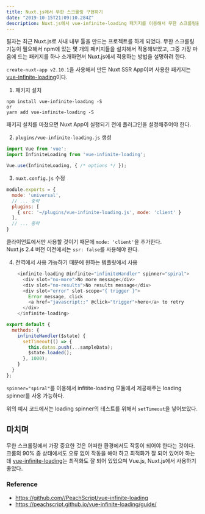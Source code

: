 ```yaml
---
title: Nuxt.js에서 무한 스크롤링 구현하기
date: "2019-10-15T21:09:10.284Z"
description: Nuxt.js에서 vue-infinite-loading 패키지를 이용해서 무한 스크롤링을 구현해봅니다.
---
```


필자는 최근 Nuxt.js로 사내 내부 툴을 만드는 프로젝트를 하게 되었다. 무한 스크롤링 기능이 필요해서 npm에 있는 몇 개의 패키지들을 설치해서 적용해보았고, 그중 가장 마음에 드는 패키지를 하나 소개하면서 Nuxt.js에서 적용하는 방법을 설명하려 한다.

`create-nuxt-app v2.10.1`을 사용해서 만든 Nuxt SSR App이며 사용한 패키지는 [vue-infinite-loading](https://github.com//PeachScript/vue-infinite-loading)이다.

1. 패키지 설치

```
npm install vue-infinite-loading -S
or
yarn add vue-infinite-loading -S
```

패키지 설치를 마쳤으면 Nuxt App이 실행되기 전에 플러그인을 설정해주어야 한다.

2. `plugins/vue-infinite-loading.js` 생성

```javascript
import Vue from 'vue';
import InfiniteLoading from 'vue-infinite-loading';

Vue.use(InfiniteLoading, { /* options */ });
```

3. `nuxt.config.js` 수정

```javascript
module.exports = {
  mode: 'universal',
  // ... 중략
  plugins: [
    { src: '~/plugins/vue-infinite-loading.js', mode: 'client' }
  ],
  // ... 중략
}
```

클라이언트에서만 사용할 것이기 때문에 `mode: 'client'`을 추가한다.\
Nuxt.js 2.4 버전 이전에서는 `ssr: false`를 사용해야 한다.

4. 전역에서 사용 가능하기 때문에 원하는 템플릿에서 사용

```javascript
    <infinite-loading @infinite="infiniteHandler" spinner="spiral">
      <div slot="no-more">No more message</div>
      <div slot="no-results">No results message</div>
      <div slot="error" slot-scope="{ trigger }">
        Error message, click
        <a href="javascript:;" @click="trigger">here</a> to retry
      </div>
    </infinite-loading>
```

```javascript
export default {
  methods: {
    infiniteHandler($state) {
      setTimeout(() => {
        this.datas.push(...sampleData);
        $state.loaded();
      }, 1000);
    }
  }
};
```

`spinner="spiral"`를 이용해서 infitite-loading 모듈에서 제공해주는 loading spinner를 사용 가능하다.

위의 예시 코드에서는 loading spinner의 테스트를 위해서 `setTimeout`을 넣어보았다.

## 마치며

무한 스크롤링에서 가장 중요한 것은 어떠한 환경에서도 작동이 되어야 한다는 것이다. 크롬의 90% 줌 상태에서도 오류 없이 작동을 해야 하고 최적화가 잘 되어 있어야 하는데 [vue-infinite-loading](https://github.com//PeachScript/vue-infinite-loading)는 최적화도 잘 되어 있었으며 Vue.js, Nuxt.js에서 사용하기 좋았다. 

### Reference
- https://github.com//PeachScript/vue-infinite-loading
- https://peachscript.github.io/vue-infinite-loading/guide/
